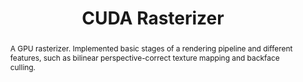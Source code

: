 ---
layout: post
comments: true
categories: Computer-Graphics
title: "CUDA Rasterizer"
img: /images/rasterizer1.gif
abstract: "A GPU rasterizer. Implemented basic stages of a rendering pipeline and different features, such as bilinear perspective-correct texture mapping and backface culling."
tags: cuda rasterizer
link: "https://github.com/immiao/Project4-CUDA-Rasterizer"
---